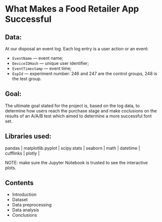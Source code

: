 # What Makes a Food Retailer App Successful

## Data:

At our disposal an event log. Each log entry is a user action or an event:

- `EventName` — event name;
- `DeviceIDHash` — unique user identifier;
- `EventTimestamp` — event time;
- `ExpId` — experiment number: 246 and 247 are the control groups, 248 is the test group.

## Goal:

The ultimate goal stated for the project is, based on the log data, to determine how users reach the purchase stage and make coclusions on the results of an A/A/B test which aimed to determine a more successful font set.

## Libraries used:

pandas | 
matplotlib.pyplot |
scipy.stats |
seaborn |
math |
datetime |
cufflinks |
plotly |

NOTE: make sure the Jupyter Notebook is trusted to see the interactive plots.

## Contents

* Introduction
* Dataset
* Data preprocessing
* Data analysis
* Conclusions
